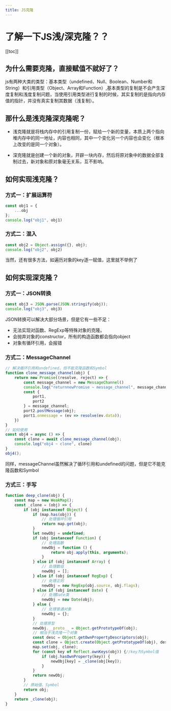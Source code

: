 ```yaml
---
title: JS克隆
---
```

# 了解一下JS浅/深克隆？？

[[toc]]

## 为什么需要克隆，直接赋值不就好了？
js有两种大类的类型：基本类型（undefined、Null、Boolean、Number和String）和引用类型（Object、Array和Function）,基本类型的复制是不会产生深度复制和浅度复制问题，当使用引用类型进行复制的时候，其实复制的是指向内存值的指针，并没有真实复制其数据（浅复制）。


## 那什么是浅克隆深克隆呢？
- 浅克隆就是将栈内存中的引用复制一份，赋给一个新的变量，本质上两个指向堆内存中的同一地址，内容也相同，其中一个变化另一个内容也会变化（根本上改变的是同一个对象）。

- 深克隆就是创建一个新的对象，开辟一块内存，然后将原对象中的数据全部复制过去，新对象和原对象毫无关系，互不影响。

## 如何实现浅克隆？

### 方式一：扩展运算符

```js
const obj1 = {
    ...obj
};
console.log("obj1", obj1)
```
### 方式二：混入
```js
const obj2 = Object.assign({}, obj);
console.log("obj2", obj2)
```
当然，还有很多方法，如遍历对象的key逐一赋值，这里就不举例了

## 如何实现深克隆？

### 方式一：JSON转换
```js
const obj3 = JSON.parse(JSON.stringify(obj));
console.log("obj3", obj3)
```
JSON转换可以解决大部分场景，但是它有一些不足：

- 无法实现对函数、RegExp等特殊对象的克隆。
- 会抛弃对象的constructor，所有的构造函数都会指向object
- 对象有循环引用，会报错

### 方式二：MessageChannel
```js
// 解决循环引用和undefined，但不能克隆函数和Symbol
function clone_message_channel(obj) {
    return new Promise((resolve, reject) => {
        const message_channel = new MessageChannel()
        console.log("returnnewPromise ~ message_channel", message_channel)
        const {
            port1,
            port2
        } = message_channel;
        port2.postMessage(obj);
        port1.onmessage = (ev => resolve(ev.data));
    })
}
// 如何使用
const obj4 = async () => {
    const clone = await clone_message_channel(obj);
    console.log("obj4 ~ clone", clone)
}
obj4();
```
同样，messageChannel虽然解决了循环引用和undefined的问题，但是它不能克隆函数和Symbol

### 方式三：手写
```js
function deep_clone(obj) {
    const map = new WeakMap();
    const _clone = (obj) => {
        if (obj instanceof Object) {
            if (map.has(obj)) {
                // 处理循环引用
                return map.get(obj);
            }
            let newObj = undefined;
            if (obj instanceof Function) {
                // 处理函数
                newObj = function () {
                    return obj.apply(this, arguments);
                }
            } else if (obj instanceof Array) {
                // 处理数组
                newObj = [];
            } else if (obj instanceof RegExp) {
                // 处理正则
                newObj = new RegExp(obj.source, obj.flags);
            } else if (obj instanceof Date) {
                // 处理Date类
                newObj = new Date(obj);
            } else {
                // 处理普通对象
                newObj = {};
            }
            // 处理原型
            newObj.__proto__ = Object.getPrototypeOf(obj);
            // 相当于浅克隆一个对象
            const desc = Object.getOwnPropertyDescriptors(obj);
            const clone = Object.create(Object.getPrototypeOf(obj), desc);
            map.set(obj, clone);
            for (const key of Reflect.ownKeys(obj)) {//key为Symbol值
                if (obj.hasOwnProperty(key)) {
                    newObj[key] = _clone(obj[key]);
                }
            }
            return newObj;
        }
        // 原始值、Symbol
        return obj;
    }
    return _clone(obj);
}
```

